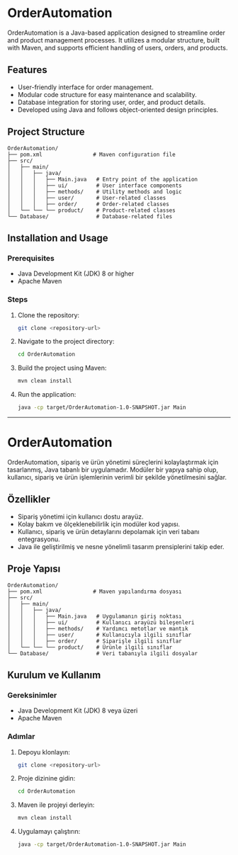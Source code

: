 # OrderAutomation

OrderAutomation is a Java-based application designed to streamline order and product management processes. It utilizes a modular structure, built with Maven, and supports efficient handling of users, orders, and products.

## Features

- User-friendly interface for order management.
- Modular code structure for easy maintenance and scalability.
- Database integration for storing user, order, and product details.
- Developed using Java and follows object-oriented design principles.

## Project Structure

```plaintext
OrderAutomation/
├── pom.xml                # Maven configuration file
├── src/
│   ├── main/
│   │   ├── java/
│   │   │   ├── Main.java   # Entry point of the application
│   │   │   ├── ui/         # User interface components
│   │   │   ├── methods/    # Utility methods and logic
│   │   │   ├── user/       # User-related classes
│   │   │   ├── order/      # Order-related classes
│   └── └── └── product/    # Product-related classes
└── Database/               # Database-related files
```

## Installation and Usage

### Prerequisites

- Java Development Kit (JDK) 8 or higher
- Apache Maven

### Steps

1. Clone the repository:
   ```bash
   git clone <repository-url>
   ```

2. Navigate to the project directory:
   ```bash
   cd OrderAutomation
   ```

3. Build the project using Maven:
   ```bash
   mvn clean install
   ```

4. Run the application:
   ```bash
   java -cp target/OrderAutomation-1.0-SNAPSHOT.jar Main
   ```

---

# OrderAutomation

OrderAutomation, sipariş ve ürün yönetimi süreçlerini kolaylaştırmak için tasarlanmış, Java tabanlı bir uygulamadır. Modüler bir yapıya sahip olup, kullanıcı, sipariş ve ürün işlemlerinin verimli bir şekilde yönetilmesini sağlar.

## Özellikler

- Sipariş yönetimi için kullanıcı dostu arayüz.
- Kolay bakım ve ölçeklenebilirlik için modüler kod yapısı.
- Kullanıcı, sipariş ve ürün detaylarını depolamak için veri tabanı entegrasyonu.
- Java ile geliştirilmiş ve nesne yönelimli tasarım prensiplerini takip eder.

## Proje Yapısı

```plaintext
OrderAutomation/
├── pom.xml                # Maven yapılandırma dosyası
├── src/
│   ├── main/
│   │   ├── java/
│   │   │   ├── Main.java   # Uygulamanın giriş noktası
│   │   │   ├── ui/         # Kullanıcı arayüzü bileşenleri
│   │   │   ├── methods/    # Yardımcı metotlar ve mantık
│   │   │   ├── user/       # Kullanıcıyla ilgili sınıflar
│   │   │   ├── order/      # Siparişle ilgili sınıflar
│   └── └── └── product/    # Ürünle ilgili sınıflar
└── Database/               # Veri tabanıyla ilgili dosyalar
```

## Kurulum ve Kullanım

### Gereksinimler

- Java Development Kit (JDK) 8 veya üzeri
- Apache Maven

### Adımlar

1. Depoyu klonlayın:
   ```bash
   git clone <repository-url>
   ```

2. Proje dizinine gidin:
   ```bash
   cd OrderAutomation
   ```

3. Maven ile projeyi derleyin:
   ```bash
   mvn clean install
   ```

4. Uygulamayı çalıştırın:
   ```bash
   java -cp target/OrderAutomation-1.0-SNAPSHOT.jar Main
   ```
